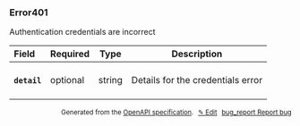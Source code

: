 <!--- This is a generated file, do not edit! -->
<!--- [START woosmap_http_schema_error401] -->
<h3 class="schema-object" id="Error401">Error401</h3>

Authentication credentials are incorrect

| Field                                                                                         | Required | Type   | Description                                                                             |
| :-------------------------------------------------------------------------------------------- | -------- | ------ | --------------------------------------------------------------------------------------- |
| <h4 id="Error401-detail" class="add-link schema-object-property-key"><code>detail</code></h4> | optional | string | <div class="nonref-property-description"><p>Details for the credentials error</p></div> |

<p style="text-align: right; font-size: smaller;">Generated from the <a data-label="openapi-github" href="https://github.com/woosmap/openapi-specification" title="Woosmap OpenAPI Specification" class="external">OpenAPI specification</a>.
<a data-label="openapi-github-woosmap-http-schema-error401" data-action="edit" style="margin-left: 5px;" href="https://github.com/woosmap/openapi-specification/blob/main/specification/schemas/Error401.yml" title="Edit on GitHub">✎ Edit</a>
<a data-label="openapi-github-woosmap-http-schema-error401" data-action="bug" style="margin-left: 5px;" href="https://github.com/woosmap/openapi-specification/issues/new?assignees=&labels=type%3A+bug%2C+triage+me&template=bug_report.md&title=[schemas] Bug - Error401" title="File bug for schemas on GitHub"><span class="material-icons">bug_report</span> Report bug</a>
</p>

<!--- [END woosmap_http_schema_error401] -->

